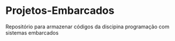 # Projetos-Embarcados
 Repositório para armazenar códigos da discipina programação com sistemas embarcados
